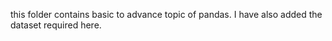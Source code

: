 this folder contains basic to advance topic of pandas. I have also added the dataset required  here. 
